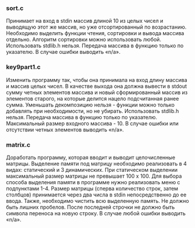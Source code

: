 ### **sort.c**
Принимает на вход в stdin массив длиной 10 из целых чисел и выводящую этот же массив, но уже отсортированный по возрастанию. Необходимо выделить функции чтения, сортировки и вывода массива отдельно. Алгоритм сортировки можно использовать любой. Использовать stdlib.h нельзя. Передача массива в функцию только по указателю. В случае ошибки выводить «n/a».

### **key9part1.c**
Изменить программу так, чтобы она принимала на вход длину массива и массив целых чисел. В качестве выхода она должна вывести в stdout сумму четных элементов массива и новый сформированный массив из элементов старого, на которые делится нацело подсчитанная ранее сумма. Уменьшать декомпозицию нельзя - функции можно только добавлять при необходимости, но не убирать. Использовать stdlib.h нельзя. Передача массива в функцию только по указателю. Максимальный размер входного массива - 10. В случае ошибки или отсутствии четных элементов выводить «n/a».

### **matrix.c**
Доработать программу, которая вводит и выводит целочисленные матрицы. Выделение памяти под матрицу необходимо реализовать в 4 видах: статический и 3 динамических. При статическом выделении максимальный размер матрицы не превышает 100 x 100. Для выбора способа выделения памяти в программе нужно реализовать меню с подпунктами 1-4. Размер матрицы (сперва количество строк, затем столбцов) принимается через два числа в stdin непосредственно до ее ввода. Также, необходимо чистить всю выделенную память. Не должно быть лишних пробелов. После последней строчки не должно быть символа переноса на новую строку. В случае любой ошибки выводить «n/a».
